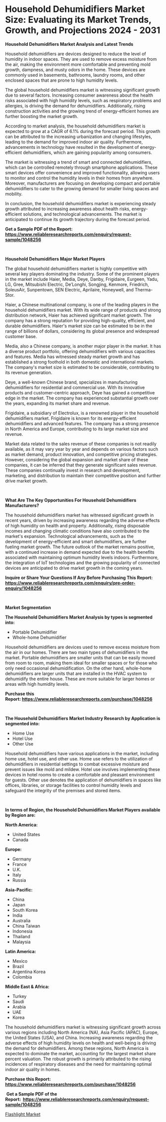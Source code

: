 <p><h1>Household Dehumidifiers Market Size: Evaluating its Market Trends, Growth, and Projections 2024 - 2031</h1></p><p><strong>Household Dehumidifiers Market Analysis and Latest Trends</strong></p>
<p><p>Household dehumidifiers are devices designed to reduce the level of humidity in indoor spaces. They are used to remove excess moisture from the air, making the environment more comfortable and preventing mold growth, dampness, and musty odors in the home. These devices are commonly used in basements, bathrooms, laundry rooms, and other enclosed spaces that are prone to high humidity levels.</p><p>The global household dehumidifiers market is witnessing significant growth due to several factors. Increasing consumer awareness about the health risks associated with high humidity levels, such as respiratory problems and allergies, is driving the demand for dehumidifiers. Additionally, rising construction activities and the growing trend of energy-efficient homes are further boosting the market growth.</p><p>According to market analysis, the household dehumidifiers market is expected to grow at a CAGR of 6.1% during the forecast period. This growth can be attributed to the increasing urbanization and changing lifestyles, leading to the demand for improved indoor air quality. Furthermore, advancements in technology have resulted in the development of energy-efficient dehumidifiers, which are gaining popularity among consumers.</p><p>The market is witnessing a trend of smart and connected dehumidifiers, which can be controlled remotely through smartphone applications. These smart devices offer convenience and improved functionality, allowing users to monitor and control the humidity levels in their homes from anywhere. Moreover, manufacturers are focusing on developing compact and portable dehumidifiers to cater to the growing demand for smaller living spaces and mobility.</p><p>In conclusion, the household dehumidifiers market is experiencing steady growth attributed to increasing awareness about health risks, energy-efficient solutions, and technological advancements. The market is anticipated to continue its growth trajectory during the forecast period.</p></p>
<p><strong>Get a Sample PDF of the Report:&nbsp; <a href="https://www.reliableresearchreports.com/enquiry/request-sample/1048256">https://www.reliableresearchreports.com/enquiry/request-sample/1048256</a></strong></p>
<p>&nbsp;</p>
<p><strong>Household Dehumidifiers Major Market Players</strong></p>
<p><p>The global household dehumidifiers market is highly competitive with several key players dominating the industry. Some of the prominent players in the market include Haier, Media, Deye, Danby, Frigidaire, Eurgeen, Yadu, LG, Gree, Mitsubishi Electric, De’Longhi, Songjing, Kenmore, Friedrich, SoleusAir, Sunpentown, SEN Electric, Aprilaire, Honeywell, and Therma-Stor.</p><p>Haier, a Chinese multinational company, is one of the leading players in the household dehumidifiers market. With its wide range of products and strong distribution network, Haier has achieved significant market growth. The company has a strong reputation for providing high-quality, efficient, and durable dehumidifiers. Haier's market size can be estimated to be in the range of billions of dollars, considering its global presence and widespread customer base.</p><p>Media, also a Chinese company, is another major player in the market. It has a diverse product portfolio, offering dehumidifiers with various capacities and features. Media has witnessed steady market growth and has established a strong foothold in both domestic and international markets. The company's market size is estimated to be considerable, contributing to its revenue generation.</p><p>Deye, a well-known Chinese brand, specializes in manufacturing dehumidifiers for residential and commercial use. With its innovative products and customer-centric approach, Deye has gained a competitive edge in the market. The company has experienced substantial growth over the years, expanding its market share and revenue.</p><p>Frigidaire, a subsidiary of Electrolux, is a renowned player in the household dehumidifiers market. Frigidaire is known for its energy-efficient dehumidifiers and advanced features. The company has a strong presence in North America and Europe, contributing to its large market size and revenue.</p><p>Market data related to the sales revenue of these companies is not readily available, as it may vary year by year and depends on various factors such as market demand, product innovation, and competitive pricing strategies. However, considering the global expansion and market share of these companies, it can be inferred that they generate significant sales revenue. These companies continually invest in research and development, marketing, and distribution to maintain their competitive position and further drive market growth.</p></p>
<p>&nbsp;</p>
<p><strong>What Are The Key Opportunities For Household Dehumidifiers Manufacturers?</strong></p>
<p><p>The household dehumidifiers market has witnessed significant growth in recent years, driven by increasing awareness regarding the adverse effects of high humidity on health and property. Additionally, rising disposable incomes and changing climatic conditions have also contributed to the market's expansion. Technological advancements, such as the development of energy-efficient and smart dehumidifiers, are further fueling market growth. The future outlook of the market remains positive, with a continued increase in demand expected due to the health benefits associated with maintaining optimum humidity levels indoors. Furthermore, the integration of IoT technologies and the growing popularity of connected devices are anticipated to drive market growth in the coming years.</p></p>
<p><strong>Inquire or Share Your Questions If Any Before Purchasing This Report: <a href="https://www.reliableresearchreports.com/enquiry/pre-order-enquiry/1048256">https://www.reliableresearchreports.com/enquiry/pre-order-enquiry/1048256</a></strong></p>
<p>&nbsp;</p>
<p><strong>Market Segmentation</strong></p>
<p><strong>The Household Dehumidifiers Market Analysis by types is segmented into:</strong></p>
<p><ul><li>Portable Dehumidifier</li><li>Whole-home Dehumidifier</li></ul></p>
<p><p>Household dehumidifiers are devices used to remove excess moisture from the air in our homes. There are two main types of dehumidifiers in the market. Portable dehumidifiers are smaller units that can be easily moved from room to room, making them ideal for smaller spaces or for those who only need occasional dehumidification. On the other hand, whole-home dehumidifiers are larger units that are installed in the HVAC system to dehumidify the entire house. These are more suitable for larger homes or areas with high humidity levels.</p></p>
<p><strong>Purchase this Report:&nbsp;<a href="https://www.reliableresearchreports.com/purchase/1048256">https://www.reliableresearchreports.com/purchase/1048256</a></strong></p>
<p>&nbsp;</p>
<p><strong>The Household Dehumidifiers Market Industry Research by Application is segmented into:</strong></p>
<p><ul><li>Home Use</li><li>Hotel Use</li><li>Other Use</li></ul></p>
<p><p>Household dehumidifiers have various applications in the market, including home use, hotel use, and other use. Home use refers to the utilization of dehumidifiers in residential settings to combat excessive moisture and prevent issues like mold and mildew. Hotel use involves implementing these devices in hotel rooms to create a comfortable and pleasant environment for guests. Other use denotes the application of dehumidifiers in spaces like offices, libraries, or storage facilities to control humidity levels and safeguard the integrity of the premises and stored items.</p></p>
<p>&nbsp;</p>
<p><strong>In terms of Region, the Household Dehumidifiers Market Players available by Region are:</strong></p>
<p>
    <p> <strong> North America: </strong>
        <ul>
            <li>United States</li>
            <li>Canada</li>
        </ul>
        </p> 
    <p> <strong> Europe: </strong>
        <ul>
            <li>Germany</li>
            <li>France</li>
            <li>U.K.</li>
            <li>Italy</li>
            <li>Russia</li>
        </ul>
        </p> 
    <p> <strong> Asia-Pacific: </strong>
        <ul>
            <li>China</li>
            <li>Japan</li>
            <li>South Korea</li>
            <li>India</li>
            <li>Australia</li>
            <li>China Taiwan</li>
            <li>Indonesia</li>
            <li>Thailand</li>
            <li>Malaysia</li>
        </ul>
        </p> 
    <p> <strong> Latin America: </strong>
        <ul>
            <li>Mexico</li>
            <li>Brazil</li>
            <li>Argentina Korea</li>
            <li>Colombia</li>
        </ul>
        </p> 
    <p> <strong> Middle East & Africa: </strong>
        <ul>
            <li>Turkey</li>
            <li>Saudi</li>
            <li>Arabia</li>
            <li>UAE</li>
            <li>Korea</li>
        </ul>
    </p>
    </p>
<p><p>The household dehumidifiers market is witnessing significant growth across various regions including North America (NA), Asia Pacific (APAC), Europe, the United States (USA), and China. Increasing awareness regarding the adverse effects of high humidity levels on health and well-being is driving the demand for dehumidifiers. Among these regions, North America is expected to dominate the market, accounting for the largest market share percent valuation. The robust growth is primarily attributed to the rising incidences of respiratory diseases and the need for maintaining optimal indoor air quality in homes.</p></p>
<p><strong>Purchase this Report: <a href="https://www.reliableresearchreports.com/purchase/1048256">https://www.reliableresearchreports.com/purchase/1048256</a></strong></p>
<p>&nbsp;<strong>Get a Sample PDF of the Report:&nbsp;&nbsp;<a href="https://www.reliableresearchreports.com/enquiry/request-sample/1048256">https://www.reliableresearchreports.com/enquiry/request-sample/1048256</a></strong></p>
<p><strong></strong></p>
<p><p><a href="https://github.com/antony131rp/Market-Research-Report-List-1/blob/main/flashlight-market.md">Flashlight Market</a></p></p>